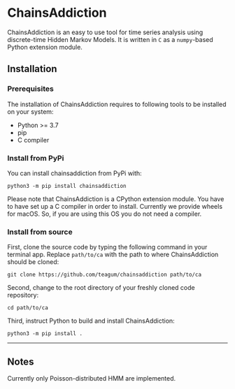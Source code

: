 # ChainsAddiction

ChainsAddiction is an easy to use tool for time series analysis using
discrete-time Hidden Markov Models. It is written in `C` as a `numpy`-based
Python extension module.


## Installation
### Prerequisites

The installation of ChainsAddiction requires to following tools to be installed
on your system:

- Python >= 3.7
- pip
- C compiler


### Install from PyPi

You can install chainsaddiction from PyPi with:

    python3 -m pip install chainsaddiction

Please note that ChainsAddiction is a CPython extension module. You have to
have set up a C compiler in order to install. Currently we provide wheels for
macOS. So, if you are using this OS you do not need a compiler.


### Install from source

First, clone the source code by typing the following command in your terminal app.
Replace `path/to/ca` with the path to where ChainsAddiction should be cloned:

    git clone https://github.com/teagum/chainsaddiction path/to/ca

Second, change to the root directory of your freshly cloned code repository:

    cd path/to/ca

Third, instruct Python to build and install ChainsAddiction:

    python3 -m pip install .

---

## Notes
Currently only Poisson-distributed HMM are implemented.
